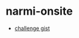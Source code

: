 # narmi-onsite

- [challenge gist](https://gist.github.com/chris-griffin/d01f7c98a77bec7d2473bf1c167682ed)

